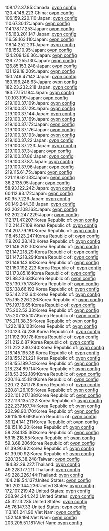 108.172.37.85:Canada: [ovpn config](vpn/108_172_37_85.ovpn)  
120.4.148.223:China: [ovpn config](vpn/120_4_148_223.ovpn)  
106.159.220.110:Japan: [ovpn config](vpn/106_159_220_110.ovpn)  
110.67.30.12:Japan: [ovpn config](vpn/110_67_30_12.ovpn)  
114.178.17.253:Japan: [ovpn config](vpn/114_178_17_253.ovpn)  
115.163.201.147:Japan: [ovpn config](vpn/115_163_201_147.ovpn)  
116.58.163.110:Japan: [ovpn config](vpn/116_58_163_110.ovpn)  
118.14.252.231:Japan: [ovpn config](vpn/118_14_252_231.ovpn)  
118.155.10.95:Japan: [ovpn config](vpn/118_155_10_95.ovpn)  
124.209.136.36:Japan: [ovpn config](vpn/124_209_136_36.ovpn)  
126.77.255.130:Japan: [ovpn config](vpn/126_77_255_130.ovpn)  
126.85.153.248:Japan: [ovpn config](vpn/126_85_153_248.ovpn)  
131.129.18.209:Japan: [ovpn config](vpn/131_129_18_209.ovpn)  
150.246.47.142:Japan: [ovpn config](vpn/150_246_47_142.ovpn)  
180.196.248.63:Japan: [ovpn config](vpn/180_196_248_63.ovpn)  
182.23.232.218:Japan: [ovpn config](vpn/182_23_232_218.ovpn)  
183.77.151.184:Japan: [ovpn config](vpn/183_77_151_184.ovpn)  
1.0.103.199:Japan: [ovpn config](vpn/1_0_103_199.ovpn)  
219.100.37.109:Japan: [ovpn config](vpn/219_100_37_109.ovpn)  
219.100.37.129:Japan: [ovpn config](vpn/219_100_37_129.ovpn)  
219.100.37.144:Japan: [ovpn config](vpn/219_100_37_144.ovpn)  
219.100.37.169:Japan: [ovpn config](vpn/219_100_37_169.ovpn)  
219.100.37.172:Japan: [ovpn config](vpn/219_100_37_172.ovpn)  
219.100.37.176:Japan: [ovpn config](vpn/219_100_37_176.ovpn)  
219.100.37.193:Japan: [ovpn config](vpn/219_100_37_193.ovpn)  
219.100.37.22:Japan: [ovpn config](vpn/219_100_37_22.ovpn)  
219.100.37.223:Japan: [ovpn config](vpn/219_100_37_223.ovpn)  
219.100.37.3:Japan: [ovpn config](vpn/219_100_37_3.ovpn)  
219.100.37.86:Japan: [ovpn config](vpn/219_100_37_86.ovpn)  
219.100.37.87:Japan: [ovpn config](vpn/219_100_37_87.ovpn)  
219.100.37.96:Japan: [ovpn config](vpn/219_100_37_96.ovpn)  
219.115.61.75:Japan: [ovpn config](vpn/219_115_61_75.ovpn)  
221.118.62.133:Japan: [ovpn config](vpn/221_118_62_133.ovpn)  
36.2.135.95:Japan: [ovpn config](vpn/36_2_135_95.ovpn)  
58.93.122.242:Japan: [ovpn config](vpn/58_93_122_242.ovpn)  
60.112.93.172:Japan: [ovpn config](vpn/60_112_93_172.ovpn)  
60.95.7.226:Japan: [ovpn config](vpn/60_95_7_226.ovpn)  
90.149.244.36:Japan: [ovpn config](vpn/90_149_244_36.ovpn)  
92.202.108.163:Japan: [ovpn config](vpn/92_202_108_163.ovpn)  
92.202.247.229:Japan: [ovpn config](vpn/92_202_247_229.ovpn)  
112.171.47.207:Korea Republic of: [ovpn config](vpn/112_171_47_207.ovpn)  
112.214.17.109:Korea Republic of: [ovpn config](vpn/112_214_17_109.ovpn)  
114.207.79.181:Korea Republic of: [ovpn config](vpn/114_207_79_181.ovpn)  
118.45.123.247:Korea Republic of: [ovpn config](vpn/118_45_123_247.ovpn)  
119.203.28.140:Korea Republic of: [ovpn config](vpn/119_203_28_140.ovpn)  
121.146.202.10:Korea Republic of: [ovpn config](vpn/121_146_202_10.ovpn)  
121.147.218.29:Korea Republic of: [ovpn config](vpn/121_147_218_29.ovpn)  
121.147.218.29:Korea Republic of: [ovpn config](vpn/121_147_218_29.ovpn)  
121.149.143.68:Korea Republic of: [ovpn config](vpn/121_149_143_68.ovpn)  
121.150.192.223:Korea Republic of: [ovpn config](vpn/121_150_192_223.ovpn)  
121.173.85.16:Korea Republic of: [ovpn config](vpn/121_173_85_16.ovpn)  
121.88.23.63:Korea Republic of: [ovpn config](vpn/121_88_23_63.ovpn)  
125.130.75.178:Korea Republic of: [ovpn config](vpn/125_130_75_178.ovpn)  
125.138.66.192:Korea Republic of: [ovpn config](vpn/125_138_66_192.ovpn)  
125.142.212.64:Korea Republic of: [ovpn config](vpn/125_142_212_64.ovpn)  
175.195.226.226:Korea Republic of: [ovpn config](vpn/175_195_226_226.ovpn)  
175.197.16.65:Korea Republic of: [ovpn config](vpn/175_197_16_65.ovpn)  
175.202.52.33:Korea Republic of: [ovpn config](vpn/175_202_52_33.ovpn)  
175.207.135.107:Korea Republic of: [ovpn config](vpn/175_207_135_107.ovpn)  
175.211.38.35:Korea Republic of: [ovpn config](vpn/175_211_38_35.ovpn)  
1.222.183.123:Korea Republic of: [ovpn config](vpn/1_222_183_123.ovpn)  
210.123.74.238:Korea Republic of: [ovpn config](vpn/210_123_74_238.ovpn)  
211.192.99.178:Korea Republic of: [ovpn config](vpn/211_192_99_178.ovpn)  
211.212.6.87:Korea Republic of: [ovpn config](vpn/211_212_6_87.ovpn)  
211.222.230.240:Korea Republic of: [ovpn config](vpn/211_222_230_240.ovpn)  
218.145.195.38:Korea Republic of: [ovpn config](vpn/218_145_195_38.ovpn)  
218.155.121.221:Korea Republic of: [ovpn config](vpn/218_155_121_221.ovpn)  
218.155.189.74:Korea Republic of: [ovpn config](vpn/218_155_189_74.ovpn)  
218.234.89.114:Korea Republic of: [ovpn config](vpn/218_234_89_114.ovpn)  
218.53.252.189:Korea Republic of: [ovpn config](vpn/218_53_252_189.ovpn)  
220.116.45.181:Korea Republic of: [ovpn config](vpn/220_116_45_181.ovpn)  
220.72.241.178:Korea Republic of: [ovpn config](vpn/220_72_241_178.ovpn)  
220.81.26.105:Korea Republic of: [ovpn config](vpn/220_81_26_105.ovpn)  
222.101.217.138:Korea Republic of: [ovpn config](vpn/222_101_217_138.ovpn)  
222.113.135.222:Korea Republic of: [ovpn config](vpn/222_113_135_222.ovpn)  
222.237.167.74:Korea Republic of: [ovpn config](vpn/222_237_167_74.ovpn)  
222.98.90.170:Korea Republic of: [ovpn config](vpn/222_98_90_170.ovpn)  
39.115.158.69:Korea Republic of: [ovpn config](vpn/39_115_158_69.ovpn)  
39.124.141.211:Korea Republic of: [ovpn config](vpn/39_124_141_211.ovpn)  
58.151.16.20:Korea Republic of: [ovpn config](vpn/58_151_16_20.ovpn)  
58.234.135.36:Korea Republic of: [ovpn config](vpn/58_234_135_36.ovpn)  
59.15.218.55:Korea Republic of: [ovpn config](vpn/59_15_218_55.ovpn)  
59.3.68.206:Korea Republic of: [ovpn config](vpn/59_3_68_206.ovpn)  
61.39.90.92:Korea Republic of: [ovpn config](vpn/61_39_90_92.ovpn)  
61.39.90.92:Korea Republic of: [ovpn config](vpn/61_39_90_92.ovpn)  
220.135.38.248:Taiwan: [ovpn config](vpn/220_135_38_248.ovpn)  
184.82.29.227:Thailand: [ovpn config](vpn/184_82_29_227.ovpn)  
49.228.177.211:Thailand: [ovpn config](vpn/49_228_177_211.ovpn)  
49.228.226.144:Thailand: [ovpn config](vpn/49_228_226_144.ovpn)  
104.218.54.137:United States: [ovpn config](vpn/104_218_54_137.ovpn)  
161.202.144.236:United States: [ovpn config](vpn/161_202_144_236.ovpn)  
172.107.219.42:United States: [ovpn config](vpn/172_107_219_42.ovpn)  
208.94.244.242:United States: [ovpn config](vpn/208_94_244_242.ovpn)  
45.32.13.235:United States: [ovpn config](vpn/45_32_13_235.ovpn)  
45.76.147.33:United States: [ovpn config](vpn/45_76_147_33.ovpn)  
113.161.241.90:Viet Nam: [ovpn config](vpn/113_161_241_90.ovpn)  
1.52.148.194:Viet Nam: [ovpn config](vpn/1_52_148_194.ovpn)  
203.205.51.181:Viet Nam: [ovpn config](vpn/203_205_51_181.ovpn)  
